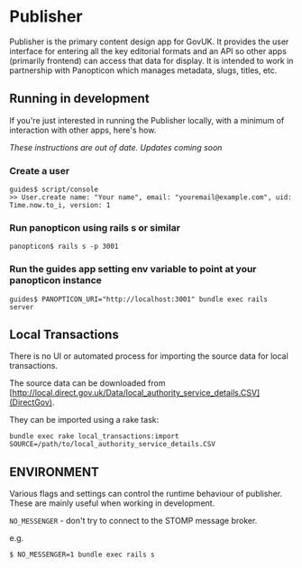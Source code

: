# Publisher

Publisher is the primary content design app for GovUK. It provides the user interface for
entering all the key editorial formats and an API so other apps (primarily frontend) can
access that data for display. It is intended to work in partnership with Panopticon which
manages metadata, slugs, titles, etc.

## Running in development

If you're just interested in running the Publisher locally, with a minimum of interaction
with other apps, here's how.

*These instructions are out of date. Updates coming soon*

### Create a user

    guides$ script/console
    >> User.create name: "Your name", email: "youremail@example.com", uid: Time.now.to_i, version: 1

### Run panopticon using rails s or similar

    panopticon$ rails s -p 3001

### Run the guides app setting env variable to point at your panopticon instance

    guides$ PANOPTICON_URI="http://localhost:3001" bundle exec rails server

## Local Transactions

There is no UI or automated process for importing the source data for local transactions.

The source data can be downloaded from [http://local.direct.gov.uk/Data/local_authority_service_details.CSV](DirectGov).

They can be imported using a rake task:

    bundle exec rake local_transactions:import SOURCE=/path/to/local_authority_service_details.CSV

## ENVIRONMENT

Various flags and settings can control the runtime behaviour of publisher.
These are mainly useful when working in development.

`NO_MESSENGER` - don't try to connect to the STOMP message broker.

e.g.

    $ NO_MESSENGER=1 bundle exec rails s
